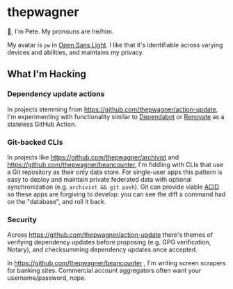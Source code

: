 # thepwagner

👋, I'm Pete. My pronouns are he/him.

My avatar is `pw` in [Open Sans Light](https://fonts.google.com/specimen/Open+Sans?preview.text_type=custom#standard-styles).
I like that it's identifiable across varying devices and abilities, and maintains my privacy.

## What I'm Hacking

### Dependency update actions

In projects stemming from https://github.com/thepwagner/action-update, I'm experimenting with functionality similar to [Dependabot](https://github.com/thepwagner/action-update) or [Renovate](https://github.com/renovatebot/renovate) as a stateless GitHub Action.

### Git-backed CLIs

In projects like https://github.com/thepwagner/archivist and https://github.com/thepwagner/beancounter, I'm fiddling with CLIs that use a Git repository as their only data store.
For single-user apps this pattern is easy to deploy and maintain private federated data with optional synchronization (e.g. `archivist && git push`).
Git can provide viable [ACID](https://en.wikipedia.org/wiki/ACID) so these apps are forgiving to develop: you can see the diff a command had on the "database", and roll it back.

### Security

Across https://github.com/thepwagner/action-update there's themes of verifying dependency updates before proposing (e.g. GPG verification, Notary), and checksumming dependency updates once accepted.

In https://github.com/thepwagner/beancounter , I'm writing screen scrapers for banking sites. Commercial account aggregators often want your username/password, nope.
